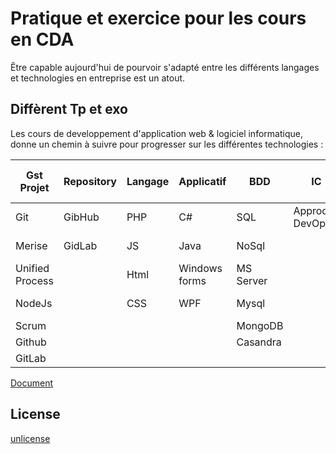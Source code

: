 # Pratique et exercice pour les cours en CDA

Être capable aujourd'hui de pourvoir s'adapté entre les différents langages et technologies en entreprise est un atout.

## Diffèrent Tp et exo

Les cours de developpement d'application web & logiciel informatique, donne un chemin à suivre pour progresser sur les différentes technologies :

Gst Projet | Repository | Langage | Applicatif | BDD | IC | Réseaux & Système | Serveur  
-----------| ---------- | ------- | ---------- | --- | -- | ----------------- | ------
Git        | GibHub     | PHP     | C#         | SQL | Approche DevOps | Ubuntu Server | Apache
Merise     | GidLab     | JS      | Java       | NoSql |  | Vmware Esxie      | Mysql server
Unified Process |       | Html    | Windows forms | MS Server | | Cisco Switch  | Pure-Ftpd-Mysql
NodeJs     |            | CSS     | WPF        | Mysql |   | Cisco Routeur    | PhpMyAdmin
Scrum      |            |         |            | MongoDB | |                  | Ssh |
Github     |            |         |            | Casandra | |                  | Ufw |
GitLab     |            |         |            |           |                  | Fail2Ban


[Document](https://jjeanniard.github.io/CDA_2005)

## License

[unlicense](https://unlicense.org)
